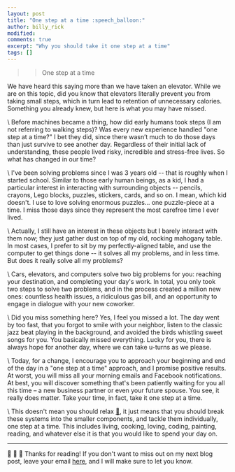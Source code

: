 ```yaml
---
layout: post
title: "One step at a time :speech_balloon:"
author: billy_rick
modified: 
comments: true
excerpt: "Why you should take it one step at a time"
tags: []
---
```


>> One step at a time

We have heard this saying more than we have taken an elevator. While we are on this topic, did you know that elevators literally prevent you from taking small steps, which in turn lead to retention of unnecessary calories. Something you already knew, but here is what you may have missed.

\\
Before machines became a thing, how did early humans took steps (I am not referring to walking steps)? Was every new experience handled "one step at a time?" I bet they did, since there wasn’t much to do those days than just survive to see another day. Regardless of their initial lack of understanding, these people lived risky, incredible and stress-free lives. So what has changed in our time?

\\
I've been solving problems since I was 3 years old -- that is roughly when I started school. Similar to those early human beings, as a kid, I had a particular interest in interacting with surrounding objects -- pencils, crayons, Lego blocks, puzzles, stickers, cards, and so on. I mean, which kid doesn't. I use to love solving enormous puzzles... one puzzle-piece at a time. I miss those days since they represent the most carefree time I ever lived.

\\
Actually, I still have an interest in these objects but I barely interact with them now; they just gather dust on top of my old, rocking mahogany table. In most cases, I prefer to sit by my perfectly-aligned table, and use the computer to get things done -- it solves all my problems, and in less time. But does it really solve all my problems?

\\
Cars, elevators, and computers solve two big problems for you: reaching your destination, and completing your day's work. In total, you only took two steps to solve two problems, and in the process created a million new ones: countless health issues, a ridiculous gas bill, and an opportunity to engage in dialogue with your new coworker. 

\\
Did you miss something here? Yes, I feel you missed a lot. The day went by too fast, that you forgot to smile with your neighbor, listen to the classic jazz beat playing in the background, and avoided the birds whistling sweet songs for you. You basically missed everything. Lucky for you, there is always hope for another day, where we can take u-turns as we please. 

\\
Today, for a change, I encourage you to approach your beginning and end of the day in a "one step at a time" approach, and I promise positive results. At worst, you will miss all your morning emails and Facebook notifications. At best, you will discover something that's been patiently waiting for you all this time – a new business partner or even your future spouse. You see, it really does matter. Take your time, in fact, take it one step at a time.

\\
This doesn't mean you should relax [:link:](http://elvissaravia.com/what-i-think-about-work-life-balance/), it just means that you should break these systems into the smaller components, and tackle them individually, one step at a time. This includes living, cooking, loving, coding, painting, reading, and whatever else it is that you would like to spend your day on. 

---
:wave: :wave: :wave: Thanks for reading! If you don't want to miss out on my next blog post, leave your email [here](https://goo.gl/forms/zLiYBvLdsHo37Dei1), and I will make sure to let you know. 